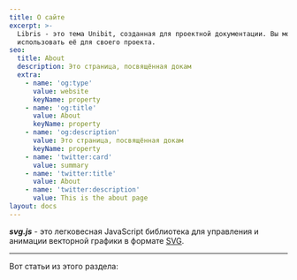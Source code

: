 ```yaml
---
title: О сайте
excerpt: >-
  Libris - это тема Unibit, созданная для проектной документации. Вы можете
  использовать её для своего проекта.
seo:
  title: About
  description: Это страница, посвящённая докам
  extra:
    - name: 'og:type'
      value: website
      keyName: property
    - name: 'og:title'
      value: About
      keyName: property
    - name: 'og:description'
      value: Это страница, посвящённая докам
      keyName: property
    - name: 'twitter:card'
      value: summary
    - name: 'twitter:title'
      value: About
    - name: 'twitter:description'
      value: This is the about page
layout: docs
---
```


***svg.js*** - это легковесная JavaScript библиотека для управления и анимации векторной графики в формате 
<a href="https://ru.wikipedia.org/wiki/SVG" target="_blank" 
onmouseover="show('SVG (от англ. Scalable Vector Graphics — масштабируемая векторная графика)<br>— язык разметки масштабируемой векторной графики, созданный Консорциумом<br>Всемирной паутины (W3C) и входящий в подмножество расширяемого языка<br>разметки XML, предназначен для описания двумерной векторной и смешанной<br>векторно/растровой графики в формате XML.')" onmouseout="hide()">SVG</a>.

***

Вот статьи из этого раздела:
